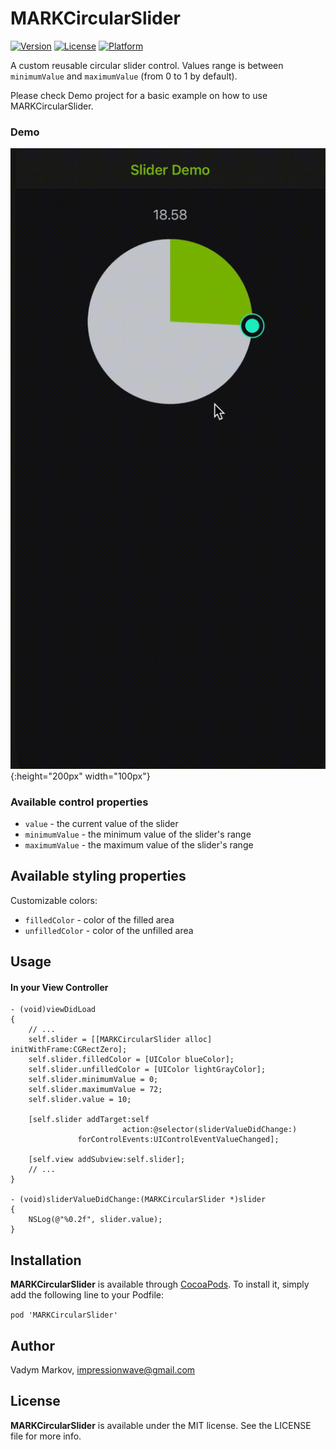 # MARKCircularSlider

[![Version](https://img.shields.io/cocoapods/v/MARKCircularSlider.svg?style=flat)](http://cocoadocs.org/docsets/MARKCircularSlider)
[![License](https://img.shields.io/cocoapods/l/MARKCircularSlider.svg?style=flat)](http://cocoadocs.org/docsets/MARKCircularSlider)
[![Platform](https://img.shields.io/cocoapods/p/MARKCircularSlider.svg?style=flat)](http://cocoadocs.org/docsets/MARKCircularSlider)

A custom reusable circular slider control. Values range is between `minimumValue` and `maximumValue` (from 0 to 1 by default).

Please check Demo project for a basic example on how to use MARKCircularSlider.

### Demo
![Alt text](https://github.com/ThisIszas/MARKCircularSlider/blob/main/MARKCircularSlider/Screen%20Recording%202020-11-24%20at%2010.gif){:height="200px" width="100px"}

### Available control properties
- `value` - the current value of the slider
- `minimumValue` - the minimum value of the slider's range
- `maximumValue` - the maximum value of the slider's range

## Available styling properties
Customizable colors:
- `filledColor` - color of the filled area
- `unfilledColor` - color of the unfilled area

## Usage

#### In your View Controller
```objc
- (void)viewDidLoad
{
    // ...
    self.slider = [[MARKCircularSlider alloc] initWithFrame:CGRectZero];
    self.slider.filledColor = [UIColor blueColor];
    self.slider.unfilledColor = [UIColor lightGrayColor];
    self.slider.minimumValue = 0;
    self.slider.maximumValue = 72;
    self.slider.value = 10;

    [self.slider addTarget:self
                         action:@selector(sliderValueDidChange:)
               forControlEvents:UIControlEventValueChanged];

    [self.view addSubview:self.slider];
    // ...
}

- (void)sliderValueDidChange:(MARKCircularSlider *)slider
{
    NSLog(@"%0.2f", slider.value);
}

```

## Installation

**MARKCircularSlider** is available through [CocoaPods](http://cocoapods.org). To install
it, simply add the following line to your Podfile:

`pod 'MARKCircularSlider'`

## Author

Vadym Markov, impressionwave@gmail.com

## License

**MARKCircularSlider** is available under the MIT license. See the LICENSE file for more info.
